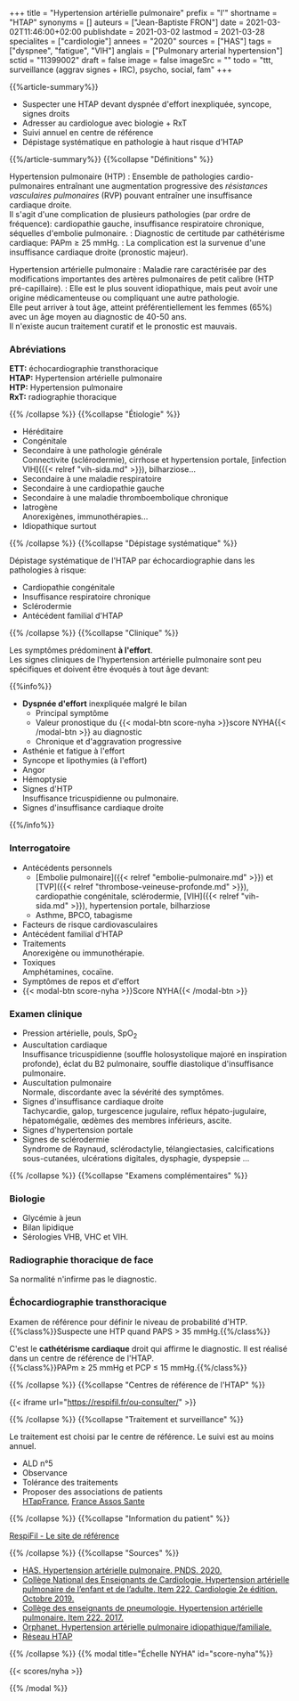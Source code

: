 +++
title = "Hypertension artérielle pulmonaire"
prefix = "l'"
shortname = "HTAP"
synonyms = []
auteurs = ["Jean-Baptiste FRON"]
date = 2021-03-02T11:46:00+02:00
publishdate = 2021-03-02
lastmod = 2021-03-28
specialites = ["cardiologie"]
annees = "2020"
sources = ["HAS"]
tags = ["dyspnee", "fatigue", "VIH"]
anglais = ["Pulmonary arterial hypertension"]
sctid = "11399002"
draft = false
image = false
imageSrc = ""
todo = "ttt, surveillance (aggrav signes + IRC), psycho, social, fam"
+++

{{%article-summary%}}

- Suspecter une HTAP devant dyspnée d'effort inexpliquée, syncope, signes droits
- Adresser au cardiologue avec biologie + RxT
- Suivi annuel en centre de référence
- Dépistage systématique en pathologie à haut risque d'HTAP

{{%/article-summary%}}
{{%collapse "Définitions" %}}

Hypertension pulmonaire (HTP)
: Ensemble de pathologies cardio-pulmonaires entraînant une augmentation progressive des *résistances vasculaires pulmonaires* (RVP) pouvant entraîner une insuffisance cardiaque droite.  
Il s'agit d'une complication de plusieurs pathologies (par ordre de fréquence): cardiopathie gauche, insuffisance respiratoire chronique, séquelles d'embolie pulmonaire.
: Diagnostic de certitude par cathétérisme cardiaque: PAPm ≥ 25 mmHg.
: La complication est la survenue d'une insuffisance cardiaque droite (pronostic majeur).

Hypertension artérielle pulmonaire
: Maladie rare caractérisée par des modifications importantes des artères pulmonaires de petit calibre (HTP pré-capillaire).
: Elle est le plus souvent idiopathique, mais peut avoir une origine médicamenteuse ou compliquant une autre pathologie.  
Elle peut arriver à tout âge, atteint préférentiellement les femmes (65%) avec un âge moyen au diagnostic de 40-50 ans.  
Il n'existe aucun traitement curatif et le pronostic est mauvais.

### Abréviations

**ETT:** échocardiographie transthoracique  
**HTAP:** Hypertension artérielle pulmonaire  
**HTP:** Hypertension pulmonaire  
**RxT:** radiographie thoracique

{{% /collapse %}}
{{%collapse "Étiologie" %}}

- Héréditaire
- Congénitale
- Secondaire à une pathologie générale  
Connectivite (sclérodermie), cirrhose et hypertension portale, [infection VIH]({{< relref "vih-sida.md" >}}), bilharziose...
- Secondaire à une maladie respiratoire
- Secondaire à une cardiopathie gauche
- Secondaire à une maladie thromboembolique chronique
- Iatrogène  
Anorexigènes, immunothérapies...
- Idiopathique surtout

{{% /collapse %}}
{{%collapse "Dépistage systématique" %}}

Dépistage systématique de l'HTAP par échocardiographie dans les pathologies à risque:

- Cardiopathie congénitale
- Insuffisance respiratoire chronique
- Sclérodermie
- Antécédent familial d'HTAP

{{% /collapse %}}
{{%collapse "Clinique" %}}

Les symptômes prédominent **à l'effort**.  
Les signes cliniques de l'hypertension artérielle pulmonaire sont peu spécifiques et doivent être évoqués à tout âge devant:

{{%info%}}

- **Dyspnée d'effort** inexpliquée malgré le bilan
  - Principal symptôme
  - Valeur pronostique du {{< modal-btn score-nyha >}}score NYHA{{< /modal-btn >}} au diagnostic
  - Chronique et d'aggravation progressive
- Asthénie et fatigue à l'effort
- Syncope et lipothymies (à l'effort)
- Angor
- Hémoptysie
- Signes d'HTP  
Insuffisance tricuspidienne ou pulmonaire.
- Signes d'insuffisance cardiaque droite

{{%/info%}}

### Interrogatoire

- Antécédents personnels  
  - [Embolie pulmonaire]({{< relref "embolie-pulmonaire.md" >}}) et [TVP]({{< relref "thrombose-veineuse-profonde.md" >}}), cardiopathie congénitale, sclérodermie, [VIH]({{< relref "vih-sida.md" >}}), hypertension portale, bilharziose
  - Asthme, BPCO, tabagisme
- Facteurs de risque cardiovasculaires
- Antécédent familial d'HTAP
- Traitements  
Anorexigène ou immunothérapie.
- Toxiques  
Amphétamines, cocaïne.
- Symptômes de repos et d'effort
- {{< modal-btn score-nyha >}}Score NYHA{{< /modal-btn >}}

### Examen clinique

- Pression artérielle, pouls, SpO<sub>2</sub>
- Auscultation cardiaque  
Insuffisance tricuspidienne (souffle holosystolique majoré en inspiration profonde), éclat du B2 pulmonaire, souffle diastolique d'insuffisance pulmonaire.
- Auscultation pulmonaire  
Normale, discordante avec la sévérité des symptômes.
- Signes d'insuffisance cardiaque droite  
Tachycardie, galop, turgescence jugulaire, reflux hépato-jugulaire, hépatomégalie, œdèmes des membres inférieurs, ascite.
- Signes d'hypertension portale
- Signes de sclérodermie  
Syndrome de Raynaud, sclérodactylie, télangiectasies, calcifications sous-cutanées, ulcérations digitales, dysphagie, dyspepsie ...

{{% /collapse %}}
{{%collapse "Examens complémentaires" %}}

### Biologie

- Glycémie à jeun
- Bilan lipidique
- Sérologies VHB, VHC et VIH.

### Radiographie thoracique de face

Sa normalité n'infirme pas le diagnostic.

### Échocardiographie transthoracique

Examen de référence pour définir le niveau de probabilité d'HTP.  
{{%class%}}Suspecte une HTP quand PAPS > 35 mmHg.{{%/class%}}

C'est le **cathétérisme cardiaque** droit qui affirme le diagnostic. Il est réalisé dans un centre de référence de l'HTAP.  
{{%class%}}PAPm ≥ 25 mmHg et PCP ≤ 15 mmHg.{{%/class%}}

{{% /collapse %}}
{{%collapse "Centres de référence de l'HTAP" %}}

{{< iframe url="https://respifil.fr/ou-consulter/" >}}

{{% /collapse %}}
{{%collapse "Traitement et surveillance" %}}

Le traitement est choisi par le centre de référence. Le suivi est au moins annuel.

- ALD n°5
- Observance
- Tolérance des traitements
- Proposer des associations de patients  
[HTapFrance](http://www.htapfrance.com/new.asp), [France Assos Sante](https://www.france-assos-sante.org/)

{{% /collapse %}}
{{%collapse "Information du patient" %}}

[RespiFil - Le site de référence](https://respifil.fr/maladies/hypertension-pulmonaire/)

{{% /collapse %}}
{{%collapse "Sources" %}}

- [HAS. Hypertension artérielle pulmonaire. PNDS. 2020.](https://www.has-sante.fr/jcms/p_3167172/fr/hypertension-arterielle-pulmonaire)
- [Collège National des Enseignants de Cardiologie. Hypertension artérielle pulmonaire de l’enfant et de l’adulte. Item 222. Cardiologie 2e édition. Octobre 2019.](https://sfcardio.fr/sites/default/files/2019-11/2015-2e_Ref_Cardio_ch19_hypertension_pulmonaire.pdf)
- [Collège des enseignants de pneumologie. Hypertension artérielle pulmonaire. Item 222. 2017.](http://cep.splf.fr/wp-content/uploads/2018/09/item_222_HTP_2017-cor2018.pdf)
- [Orphanet. Hypertension artérielle pulmonaire idiopathique/familiale.](https://www.orpha.net/consor/www/cgi-bin/OC_Exp.php?lng=FR&Expert=422)
- [Réseau HTAP](http://www.reseau-htap.fr/)

{{% /collapse %}}
{{% modal title="Échelle NYHA" id="score-nyha"%}}

{{< scores/nyha >}}

{{% /modal %}}
